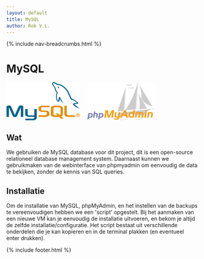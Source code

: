 ```yaml
---
layout: default
title: MySQL
author: Rob V.L.
---
```


{% include nav-breadcrumbs.html %}

# MySQL
![MySQL](../../media/logo/mysql.png) &nbsp;&nbsp;&nbsp;
![phpMyAdmin](../../media/logo/phpmyadmin.png)

## Wat
We gebruiken de MySQL database voor dit project, dit is een open-source relationeel database management system. Daarnaast kunnen we gebruikmaken van de webinterface van phpmyadmin om eenvoudig de data te bekijken, zonder de kennis van SQL queries.

## Installatie
Om de installatie van MySQL, phpMyAdmin, en het instellen van de backups te vereenvoudigen hebben we een 'script' opgestelt. Bij het aanmaken van een nieuwe VM kan je eenvoudig de installatie uitvoeren, en bekom je altijd de zelfde installatie/configuratie. Het script bestaat uit verschillende onderdelen die je kan kopieren en in de terminal plakken (en eventueel enter drukken).
 


{% include footer.html %}

